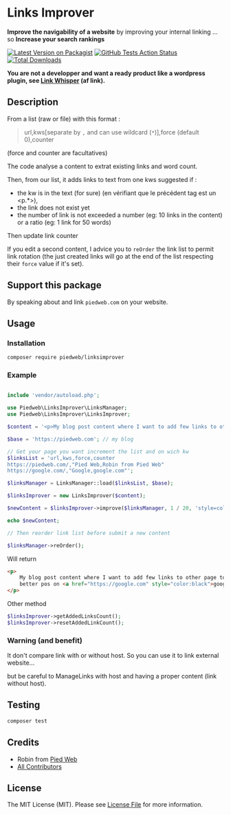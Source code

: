 # Links Improver

**Improve the navigability of a website** by improving your internal linking
... so **Increase your search rankings**

[![Latest Version on Packagist](https://img.shields.io/packagist/v/piedweb/LinksImprover.svg?style=flat-square)](https://packagist.org/packages/piedweb/LinksImprover)
[![GitHub Tests Action Status](https://img.shields.io/github/workflow/status/piedweb/LinksImprover/run-tests?label=tests)](https://github.com/piedweb/LinksImprover/actions?query=workflow%3Arun-tests+branch%3Amaster)
[![Total Downloads](https://img.shields.io/packagist/dt/piedweb/LinksImprover.svg?style=flat-square)](https://packagist.org/packages/piedweb/LinksImprover)

**You are not a developper and want a ready product like a wordpress plugin, see [Link Whisper](https://linkwhisper.com/ref/644/) (af link).**

## Description

From a list (raw or file) with this format :

> url,kws[separate by `,` and can use wildcard (`*`)],force (default 0),counter

(force and counter are facultatives)

The code analyse a content to extrat existing links and word count.

Then, from our list, it adds links to text from one kws suggested if :

-   the kw is in the text (for sure) (en vérifiant que le précédent tag est un <p.\*>),
-   the link does not exist yet
-   the number of link is not exceeded a number (eg: 10 links in the content) or a ratio (eg: 1 link for 50 words)

Then update link counter

If you edit a second content, I advice you to `reOrder` the link list to permit link rotation (the just created links
will go at the end of the list respecting their `force` value if it's set).

## Support this package

By speaking about and link `piedweb.com` on your website.

## Usage

### Installation

```bash
composer require piedweb/linksimprover
```

### Example

```php

include 'vendor/autoload.php';

use Piedweb\LinksImprover\LinksManager;
use Piedweb\LinksImprover\LinksImprover;

$content = '<p>My blog post content where I want to add few links to other page to get better pos on google.</p>';

$base = 'https://piedweb.com'; // my blog

// Get your page you want increment the list and on wich kw
$linksList = 'url,kws,force,counter
https://piedweb.com/,"Pied Web,Robin from Pied Web"
https://google.com/,"Google,google.com"';

$linksManager = LinksManager::load($linksList, $base);

$linksImprover = new LinksImprover($content);

$newContent = $linksImprover->improve($linksManager, 1 / 20, 'style=color:black'); // 1 link every 20 words max, it's huge :)

echo $newContent;

// Then reorder link list before submit a new content

$linksManager->reOrder();
```

Will return

```html
<p>
    My blog post content where I want to add few links to other page to get
    better pos on <a href="https://google.com" style="color:black">google</a>.
</p>
```

Other method

```php
$linksImprover->getAddedLinksCount();
$linksImprover->resetAddedLinkCount();
```

### Warning (and benefit)

It don't compare link with or without host. So you can use it to link external website...

but be careful to ManageLinks with host and having a proper content (link without host).

## Testing

```bash
composer test
```

## Credits

-   Robin from [Pied Web](https://piedweb.com)
-   [All Contributors](../../contributors)

## License

The MIT License (MIT). Please see [License File](LICENSE.md) for more information.

